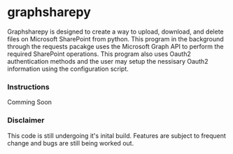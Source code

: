 # graphsharepy

Graphsharepy is designed to create a way to upload, download, and delete files on Microsoft SharePoint from python.  This program in the background through the requests pacakge uses the Microsoft Graph API to perform the required SharePoint operations.  This program also uses Oauth2 authentication methods and the user may setup the nessisary Oauth2 information using the configuration script.

### Instructions
Comming Soon

### Disclaimer
This code is still undergoing it's inital build.  Features are subject to frequent change and bugs are still being worked out.